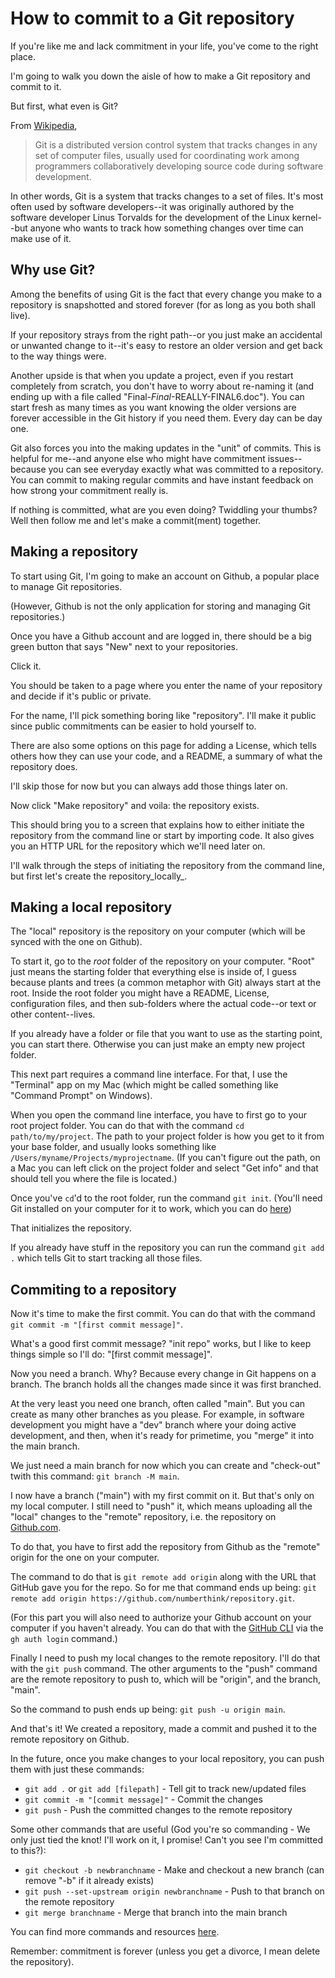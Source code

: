# How to commit to a Git repository

If you're like me and lack commitment in your life, you've come to the right place.

I'm going to walk you down the aisle of how to make a Git repository and commit to it. 

But first, what even is Git?

From [Wikipedia](https://en.wikipedia.org/wiki/Git),

>Git is a distributed version control system that tracks changes in any set of computer files, usually used for coordinating work among programmers collaboratively developing source code during software development.

In other words, Git is a system that tracks changes to a set of files. It's most often used by software developers--it was originally authored by the software developer Linus Torvalds for the development of the Linux kernel--but anyone who wants to track how something changes over time can make use of it.

## Why use Git?

Among the benefits of using Git is the fact that every change you make to a repository is snapshotted and stored forever (for as long as you both shall live).

If your repository strays from the right path--or you just make an accidental or unwanted change to it--it's easy to restore an older version and get back to the way things were.

Another upside is that when you update a project, even if you restart completely from scratch, you don't have to worry about re-naming it (and ending up with a file called "Final-_Final_-REALLY-FINAL6.doc"). You can start fresh as many times as you want knowing the older versions are forever accessible in the Git history if you need them. Every day can be day one. 

Git also forces you into the making updates in the "unit" of commits. This is helpful for me--and anyone else who might have commitment issues--because you can see everyday exactly what was committed to a repository. You can commit to making regular commits and have instant feedback on how strong your commitment really is. 

If nothing is committed, what are you even doing? Twiddling your thumbs? Well then follow me and let's make a commit(ment) together.

## Making a repository

To start using Git, I'm going to make an account on Github, a popular place to manage Git repositories. 

(However, Github is not the only application for storing and managing Git repositories.)

Once you have a Github account and are logged in, there should be a big green button that says "New" next to your repositories. 

Click it. 

You should be taken to a page where you enter the name of your repository and decide if it's public or private. 

For the name, I'll pick something boring like "repository". I'll make it public since public commitments can be easier to hold yourself to. 

There are also some options on this page for adding a License, which tells others how they can use your code, and a README, a summary of what the repository does.

I'll skip those for now but you can always add those things later on. 

Now click "Make repository" and voila: the repository exists. 

This should bring you to a screen that explains how to either initiate the repository from the command line or start by importing code. It also gives you an HTTP URL for the repository which we'll need later on.

I'll walk through the steps of initiating the repository from the command line, but first let's create the repository_locally_. 

## Making a local repository

The "local" repository is the repository on your computer (which will be synced with the one on Github). 

To start it, go to the _root_ folder of the repository on your computer. "Root" just means the starting folder that everything else is inside of, I guess because plants and trees (a common metaphor with Git) always start at the root. Inside the root folder you might have a README, License, configuration files, and then sub-folders where the actual code--or text or other content--lives. 

If you already have a folder or file that you want to use as the starting point, you can start there. Otherwise you can just make an empty new project folder. 

This next part requires a command line interface. For that, I use the "Terminal" app on my Mac (which might be called something like "Command Prompt" on Windows).

When you open the command line interface, you have to first go to your root project folder. You can do that with the command `cd path/to/my/project`. The path to your project folder is how you get to it from your base folder, and usually looks something like `/Users/myname/Projects/myprojectname`. (If you can't figure out the path, on a Mac you can left click on the project folder and select "Get info" and that should tell you where the file is located.)

Once you've `cd`'d to the root folder, run the command `git init`. (You'll need Git installed on your computer for it to work, which you can do [here](https://git-scm.com/book/en/v2/Getting-Started-Installing-Git))

That initializes the repository. 

If you already have stuff in the repository you can run the command `git add .` which tells Git to start tracking all those files. 

## Commiting to a repository

Now it's time to make the first commit. You can do that with the command `git commit -m "[first commit message]"`.

What's a good first commit message? "init repo" works, but I like to keep things simple so I'll do: "[first commit message]".

Now you need a branch. Why? Because every change in Git happens on a branch. The branch holds all the changes made since it was first branched.

At the very least you need one branch, often called "main". But you can create as many other branches as you please. For example, in software development you might have a "dev" branch where your doing active development, and then, when it's ready for primetime, you "merge" it into the main branch. 

We just need a main branch for now which you can create and "check-out" twith this command: `git branch -M main`.

I now have a branch ("main") with my first commit on it. But that's only on my local computer. I still need to "push" it, which means uploading all the "local" changes to the "remote" repository, i.e. the repository on [Github.com](https://github.com). 

To do that, you have to first add the repository from Github as the "remote" origin for the one on your computer. 

The command to do that is `git remote add origin` along with the URL that GitHub gave you for the repo. So for me that command ends up being: `git remote add origin https://github.com/numberthink/repository.git`.

(For this part you will also need to authorize your Github account on your computer if you haven't already. You can do that with the [GitHub CLI](https://cli.github.com/manual/gh_auth_login) via the `gh auth login` command.)

Finally I need to push my local changes to the remote repository. I'll do that with the `git push` command. The other arguments to the "push" command are the remote repository to push to, which will be "origin", and the branch, "main". 

So the command to push ends up being: `git push -u origin main`.

And that's it! We created a repository, made a commit and pushed it to the remote repository on Github.

In the future, once you make changes to your local repository, you can push them with just these commands:
 - `git add .` or `git add [filepath]` - Tell git to track new/updated files
 - `git commit -m "[commit message]"` - Commit the changes
 - `git push` - Push the committed changes to the remote repository

Some other commands that are useful (God you're so commanding - We only just tied the knot! I'll work on it, I promise! Can't you see I'm committed to this?):
 - `git checkout -b newbranchname` - Make and checkout a new branch (can remove "-b" if it already exists)
 - `git push --set-upstream origin newbranchname` - Push to that branch on the remote repository
 - `git merge branchname` - Merge that branch into the main branch

You can find more commands and resources [here](https://docs.github.com/en/get-started/using-git/about-git).

Remember: commitment is forever (unless you get a divorce, I mean delete the repository).